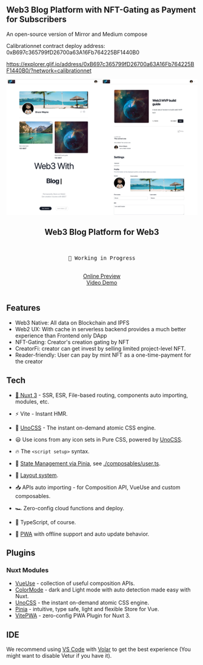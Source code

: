 ## Web3 Blog Platform with NFT-Gating as Payment for Subscribers

An open-source version of Mirror and Medium compose

Calibrationnet contract deploy address: 0xB697c365799fD26700a63A16Fb764225BF1440B0

https://explorer.glif.io/address/0xB697c365799fD26700a63A16Fb764225BF1440B0/?network=calibrationnet

<p align="center">
<img src="./Web3NFT.Social.jpg" width="720"/>
</p>

<h2 align="center">
Web3 Blog Platform for Web3
</h2><br>

<pre align="center">
🧪 Working in Progress
</pre>

<p align="center">
<br>
<a href="https://web3nft.social/">Online Preview</a>
<br>
<a href="https://www.loom.com/share/36a56fdd3efb4da9af8153d5a5309e76">Video Demo</a>
<br><br>
</p>

## Features

- Web3 Native: All data on Blockchain and IPFS
- Web2 UX: With cache in serverless backend provides a much better experience than Frontend only DApp
- NFT-Gating: Creator's creation gating by NFT
- CreatorFi: creator can get invest by selling limited project-level NFT.
- Reader-friendly: User can pay by mint NFT as a one-time-payment for the creator
## Tech

- [💚 Nuxt 3](https://nuxt.com/) - SSR, ESR, File-based routing, components auto importing, modules, etc.

- ⚡️ Vite - Instant HMR.

- 🎨 [UnoCSS](https://github.com/antfu/unocss) - The instant on-demand atomic CSS engine.

- 😃 Use icons from any icon sets in Pure CSS, powered by [UnoCSS](https://github.com/antfu/unocss).

- 🔥 The `<script setup>` syntax.

- 🍍 [State Management via Pinia](https://pinia.esm.dev), see [./composables/user.ts](./composables/user.ts).

- 📑 [Layout system](./layouts).

- 📥 APIs auto importing - for Composition API, VueUse and custom composables.

- 🏎 Zero-config cloud functions and deploy.

- 🦾 TypeScript, of course.

- 📲 [PWA](https://github.com/vite-pwa/nuxt) with offline support and auto update behavior.


## Plugins

### Nuxt Modules

- [VueUse](https://github.com/vueuse/vueuse) - collection of useful composition APIs.
- [ColorMode](https://github.com/nuxt-community/color-mode-module) - dark and Light mode with auto detection made easy with Nuxt.
- [UnoCSS](https://github.com/antfu/unocss) - the instant on-demand atomic CSS engine.
- [Pinia](https://pinia.esm.dev/) - intuitive, type safe, light and flexible Store for Vue.
- [VitePWA](https://github.com/vite-pwa/nuxt) - zero-config PWA Plugin for Nuxt 3.

## IDE

We recommend using [VS Code](https://code.visualstudio.com/) with [Volar](https://github.com/johnsoncodehk/volar) to get the best experience (You might want to disable Vetur if you have it).
